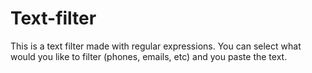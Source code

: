 # Text-filter
This is a text filter made with regular expressions. You can select what would you like to filter (phones, emails, etc) and you paste the text.
